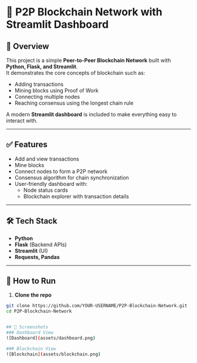 # 🔗 P2P Blockchain Network with Streamlit Dashboard

## 📌 Overview
This project is a simple **Peer-to-Peer Blockchain Network** built with **Python, Flask, and Streamlit**.  
It demonstrates the core concepts of blockchain such as:
- Adding transactions
- Mining blocks using Proof of Work
- Connecting multiple nodes
- Reaching consensus using the longest chain rule  

A modern **Streamlit dashboard** is included to make everything easy to interact with.

---

## ✅ Features
- Add and view transactions
- Mine blocks
- Connect nodes to form a P2P network
- Consensus algorithm for chain synchronization
- User-friendly dashboard with:
  - Node status cards
  - Blockchain explorer with transaction details

---

## 🛠 Tech Stack
- **Python**
- **Flask** (Backend APIs)
- **Streamlit** (UI)
- **Requests, Pandas**

---

## 🚀 How to Run
1. **Clone the repo**
```bash
git clone https://github.com/YOUR-USERNAME/P2P-Blockchain-Network.git
cd P2P-Blockchain-Network


## 📸 Screenshots
### Dashboard View
![Dashboard](assets/dashboard.png)

### Blockchain View
![Blockchain](assets/blockchain.png)